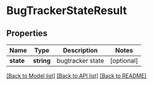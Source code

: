 # BugTrackerStateResult

## Properties
Name | Type | Description | Notes
------------ | ------------- | ------------- | -------------
**state** | **string** | bugtracker state | [optional] 

[[Back to Model list]](../README.md#documentation-for-models) [[Back to API list]](../README.md#documentation-for-api-endpoints) [[Back to README]](../README.md)

